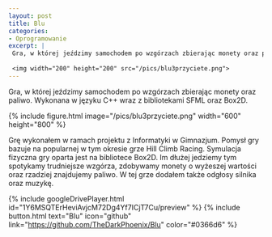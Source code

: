 ```yaml
---
layout: post
title: Blu
categories:
- Oprogramowanie
excerpt: |
 Gra, w której jeździmy samochodem po wzgórzach zbierając monety oraz paliwo. Wykonana w języku C++ wraz z bibliotekami SFML oraz Box2D.
  
 <img width="200" height="200" src="/pics/blu3przyciete.png"> 
---
```

Gra, w której jeździmy samochodem po wzgórzach zbierając monety oraz paliwo. Wykonana w języku C++ wraz z bibliotekami SFML oraz Box2D.

{% include figure.html image="/pics/blu3przyciete.png" width="600" height="800" %}

Grę wykonałem w ramach projektu z Informatyki w Gimnazjum. Pomysł gry bazuje na popularnej w tym okresie grze Hill Climb Racing. Symulacja fizyczna gry oparta jest na bibliotece Box2D. Im dłużej jedziemy tym spotykamy trudniejsze wzgórza, zdobywamy monety o wyżeszej wartości oraz rzadziej znajdujemy paliwo. W tej grze dodałem także odgłosy silnika oraz muzykę.

{% include googleDrivePlayer.html id="1Y6MSQTErHeviAvjcM72Dg4Yf7ICjT7Cu/preview" %}
{% include button.html text="Blu" icon="github" link="https://github.com/TheDarkPhoenix/Blu" color="#0366d6" %}
